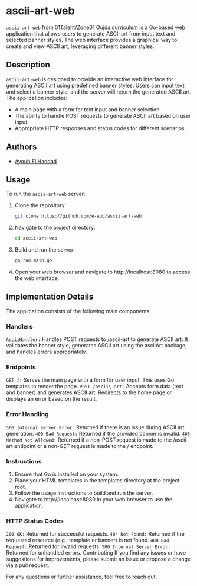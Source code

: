 # ascii-art-web

`ascii-art-web` from [01Talent/Zone01 Oujda curriculum](https://01talent.com/) is a Go-based web application that allows users to generate ASCII art from input text and selected banner styles. The web interface provides a graphical way to create and view ASCII art, leveraging different banner styles.

## Description

`ascii-art-web` is designed to provide an interactive web interface for generating ASCII art using predefined banner styles. Users can input text and select a banner style, and the server will return the generated ASCII art. The application includes:
- A main page with a form for text input and banner selection.
- The ability to handle POST requests to generate ASCII art based on user input.
- Appropriate HTTP responses and status codes for different scenarios.

## Authors

- [Ayoub El Haddad](https://learn.zone01oujda.ma/git/aelhadda)

## Usage

To run the `ascii-art-web` server:

1. Clone the repository:
   ```sh
   git clone https://github.com/e-aub/ascii-art-web
   ```

2. Navigate to the project directory:
   ```sh
   cd ascii-art-web
   ```

3. Build and run the server:

   ```sh
   go run main.go
   ```
4. Open your web browser and navigate to http://localhost:8080 to access the web interface.

## Implementation Details
The application consists of the following main components:

### Handlers
`AsciiHandler:` Handles POST requests to /ascii-art to generate ASCII art. It validates the banner style, generates ASCII art using the asciiArt package, and handles errors appropriately.
### Endpoints
`GET /:` Serves the main page with a form for user input. This uses Go templates to render the page.
`POST /ascii\-art:` Accepts form data (text and banner) and generates ASCII art. Redirects to the home page or displays an error based on the result.
### Error Handling
`500 Internal Server Error:` Returned if there is an issue during ASCII art generation.
`400 Bad Request:` Returned if the provided banner is invalid.
`405 Method Not Allowed:` Returned if a non-POST request is made to the /ascii-art endpoint or a non-GET request is made to the / endpoint.
### Instructions
1. Ensure that Go is installed on your system.
2. Place your HTML templates in the templates directory at the project root.
3. Follow the usage instructions to build and run the server.
4. Navigate to http://localhost:8080 in your web browser to use the application.
### HTTP Status Codes
`200 OK:` Returned for successful requests.
`404 Not Found:` Returned if the requested resource (e.g., template or banner) is not found.
`400 Bad Request:` Returned for invalid requests.
`500 Internal Server Error:` Returned for unhandled errors.
Contributing
If you find any issues or have suggestions for improvements, please submit an issue or propose a change via a pull request.

For any questions or further assistance, feel free to reach out.
